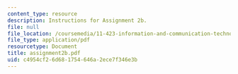 ```yaml
---
content_type: resource
description: Instructions for Assignment 2b.
file: null
file_location: /coursemedia/11-423-information-and-communication-technologies-in-community-development-spring-2004/c4954cf26d681754646a2ece7f346e3b_assignment2b.pdf
file_type: application/pdf
resourcetype: Document
title: assignment2b.pdf
uid: c4954cf2-6d68-1754-646a-2ece7f346e3b
---
```

